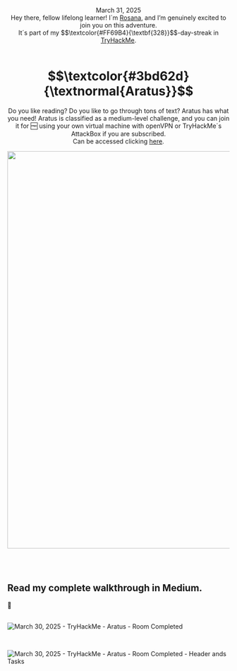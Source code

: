 <p align="center">March 31, 2025<br>
Hey there, fellow lifelong learner! I´m <a href="https://www.linkedin.com/in/rosanafssantos/">Rosana</a>, and I’m genuinely excited to join you on this adventure.<br>
It´s part of my $$\textcolor{#FF69B4}{\textbf{328}}$$-day-streak in  <a href="https://tryhackme.com">TryHackMe</a>.<br><br></p>


<h1 align="center">
  $$\textcolor{#3bd62d}{\textnormal{Aratus}}$$
</h1>
<p align="center">Do you like reading? Do you like to go through tons of text? Aratus has what you need! Aratus is classified as a medium-level challenge, and you can join it for 🆓 using your own virtual machine with openVPN or TryHackMe´s AttackBox if you are subscribed.<br> Can be accessed clicking <a href="https://tryhackme.com/room/aratus">here</a>.</p>
                                                              
<p align="center"> <img width="900px" src="https://github.com/user-attachments/assets/47174b5a-1a26-480f-a2af-c7adb57704c6"> </p>

<br>


<br>

<h2>Read my complete walkthrough in Medium.</h2>
🚧


<br>
<br>

![March 30, 2025 - TryHackMe - Aratus - Room Completed](https://github.com/user-attachments/assets/09faa9ee-0570-4048-ad92-ee7c1b3f5159)



<br>

![March 30, 2025 - TryHackMe - Aratus - Room Completed - Header ands Tasks](https://github.com/user-attachments/assets/14e94dba-5a4a-4083-a9bb-3b8fb446f2ca)


